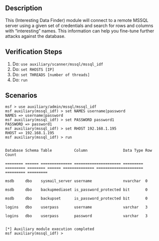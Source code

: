 ## Description

This (Interesting Data Finder) module will connect to a remote MSSQL server using a given set of credentials and search for rows and columns with “interesting” names. This information can help you fine-tune further attacks against the database.

## Verification Steps

1. Do: ```use auxiliary/scanner/mssql/mssql_idf```
2. Do: ```set RHOSTS [IP]```
3. Do: ```set THREADS [number of threads]```
4. Do: ```run```

## Scenarios

```
msf > use auxiliary/admin/mssql/mssql_idf
msf auxiliary(mssql_idf) > set NAMES username|password
NAMES => username|password
msf auxiliary(mssql_idf) > set PASSWORD password1
PASSWORD => password1
msf auxiliary(mssql_idf) > set RHOST 192.168.1.195
RHOST => 192.168.1.195
msf auxiliary(mssql_idf) > run


Database Schema Table          Column                Data Type Row Count 

======== ====== ============== ===================== ========= ========= ======== ====== ============== ===================== ========= ========= 

msdb     dbo    sysmail_server username              nvarchar  0

msdb     dbo    backupmediaset is_password_protected bit       0

msdb     dbo    backupset      is_password_protected bit       0

logins   dbo    userpass       username              varchar   3

logins   dbo    userpass       password              varchar   3


[*] Auxiliary module execution completed
msf auxiliary(mssql_idf) >
```
